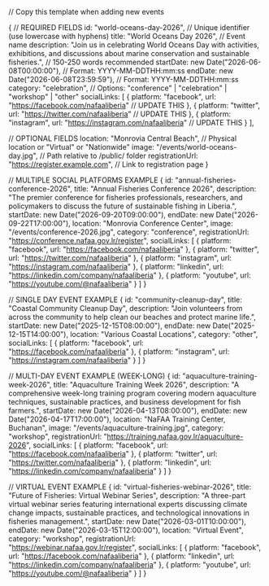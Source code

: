 // Copy this template when adding new events

{
  // REQUIRED FIELDS
  id: "world-oceans-day-2026", // Unique identifier (use lowercase with hyphens)
  title: "World Oceans Day 2026", // Event name
  description: "Join us in celebrating World Oceans Day with activities, exhibitions, and discussions about marine conservation and sustainable fisheries.", // 150-250 words recommended
  startDate: new Date("2026-06-08T00:00:00"), // Format: YYYY-MM-DDTHH:mm:ss
  endDate: new Date("2026-06-08T23:59:59"), // Format: YYYY-MM-DDTHH:mm:ss
  category: "celebration", // Options: "conference" | "celebration" | "workshop" | "other"
  socialLinks: [
    {
      platform: "facebook",
      url: "https://facebook.com/nafaaliberia" // UPDATE THIS
    },
    {
      platform: "twitter",
      url: "https://twitter.com/nafaaliberia" // UPDATE THIS
    },
    {
      platform: "instagram",
      url: "https://instagram.com/nafaaliberia" // UPDATE THIS
    }
  ],

  // OPTIONAL FIELDS
  location: "Monrovia Central Beach", // Physical location or "Virtual" or "Nationwide"
  image: "/events/world-oceans-day.jpg", // Path relative to /public/ folder
  registrationUrl: "https://register.example.com", // Link to registration page
}

// MULTIPLE SOCIAL PLATFORMS EXAMPLE
{
  id: "annual-fisheries-conference-2026",
  title: "Annual Fisheries Conference 2026",
  description: "The premier conference for fisheries professionals, researchers, and policymakers to discuss the future of sustainable fishing in Liberia.",
  startDate: new Date("2026-09-20T09:00:00"),
  endDate: new Date("2026-09-22T17:00:00"),
  location: "Monrovia Conference Center",
  image: "/events/conference-2026.jpg",
  category: "conference",
  registrationUrl: "https://conference.nafaa.gov.lr/register",
  socialLinks: [
    { platform: "facebook", url: "https://facebook.com/nafaaliberia" },
    { platform: "twitter", url: "https://twitter.com/nafaaliberia" },
    { platform: "instagram", url: "https://instagram.com/nafaaliberia" },
    { platform: "linkedin", url: "https://linkedin.com/company/nafaaliberia" },
    { platform: "youtube", url: "https://youtube.com/@nafaaliberia" }
  ]
}

// SINGLE DAY EVENT EXAMPLE
{
  id: "community-cleanup-day",
  title: "Coastal Community Cleanup Day",
  description: "Join volunteers from across the community to help clean our beaches and protect marine life.",
  startDate: new Date("2025-12-15T08:00:00"),
  endDate: new Date("2025-12-15T14:00:00"),
  location: "Various Coastal Locations",
  category: "other",
  socialLinks: [
    { platform: "facebook", url: "https://facebook.com/nafaaliberia" },
    { platform: "instagram", url: "https://instagram.com/nafaaliberia" }
  ]
}

// MULTI-DAY EVENT EXAMPLE (WEEK-LONG)
{
  id: "aquaculture-training-week-2026",
  title: "Aquaculture Training Week 2026",
  description: "A comprehensive week-long training program covering modern aquaculture techniques, sustainable practices, and business development for fish farmers.",
  startDate: new Date("2026-04-13T08:00:00"),
  endDate: new Date("2026-04-17T17:00:00"),
  location: "NaFAA Training Center, Buchanan",
  image: "/events/aquaculture-training.jpg",
  category: "workshop",
  registrationUrl: "https://training.nafaa.gov.lr/aquaculture-2026",
  socialLinks: [
    { platform: "facebook", url: "https://facebook.com/nafaaliberia" },
    { platform: "twitter", url: "https://twitter.com/nafaaliberia" },
    { platform: "linkedin", url: "https://linkedin.com/company/nafaaliberia" }
  ]
}

// VIRTUAL EVENT EXAMPLE
{
  id: "virtual-fisheries-webinar-2026",
  title: "Future of Fisheries: Virtual Webinar Series",
  description: "A three-part virtual webinar series featuring international experts discussing climate change impacts, sustainable practices, and technological innovations in fisheries management.",
  startDate: new Date("2026-03-01T10:00:00"),
  endDate: new Date("2026-03-15T12:00:00"),
  location: "Virtual Event",
  category: "workshop",
  registrationUrl: "https://webinar.nafaa.gov.lr/register",
  socialLinks: [
    { platform: "facebook", url: "https://facebook.com/nafaaliberia" },
    { platform: "linkedin", url: "https://linkedin.com/company/nafaaliberia" },
    { platform: "youtube", url: "https://youtube.com/@nafaaliberia" }
  ]
}
